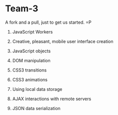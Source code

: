 Team-3
======

A fork and a pull, just to get us started. =P

1. JavaScript Workers

2. Creative, pleasant, mobile user interface creation

3. JavaScript objects

4. DOM manipulation

5. CSS3 transitions

6. CSS3 animations

7. Using local data storage

8. AJAX interactions with remote servers

9. JSON data serialization
